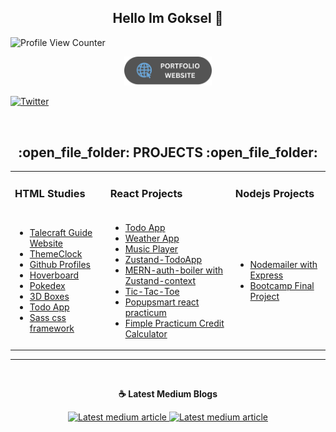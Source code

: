 <h2 align="center">Hello Im Goksel 👋</h2>

![Profile View Counter](https://komarev.com/ghpvc/?username=mryesiller)
<br/>


<p align="center">
<a href="https://gokselyesiller.netlify.app/">
  <img src="img/42.png" alt="JS" width="140" >
</a>
</p>

[![Twitter](https://img.shields.io/twitter/url/https/twitter.com/cloudposse.svg?style=social&label=Follow%20%40mryesiller)](https://twitter.com/MrYesiller)

<br>

<h2 align="center">:open_file_folder: PROJECTS :open_file_folder:</h2>

<div align="left">
  <table align="center"> 
      <tr>
        <td><h3>HTML Studies</h3></td>
        <td><h3>React Projects</h3></td>
        <td><h3>Nodejs Projects</h3></td>
      </tr> 
      <tr>
        <td>
          <ul>
          <li>    
            <a
              href="https://github.com/mryesiller/Talecraft_Guide_WebSite"
              target="blank"
              title="Talecraft"        
            >Talecraft Guide Website</a        
          </li>
          <li>    
            <a
              href="https://mryesiller.github.io/HTML-ThemeClock/"
              target="blank"
              title="ThemeClock"        
            >ThemeClock</a        
          </li>
          <li>    
            <a
              href="https://mryesiller.github.io/HTML_GithubProfiles/"
              target="blank"
              title="GithubProfiles"        
            >Github Profiles</a        
          </li>
          <li>    
            <a
              href="https://mryesiller.github.io/HTML_Hoverboard/"
              target="blank"
              title="Hoverboard"        
            >Hoverboard</a        
          </li>
          <li>    
            <a
              href="https://mryesiller.github.io/HTML_Pokedex/"
              target="blank"
              title="Pokedex"        
            >Pokedex</a        
          </li>
          <li>    
            <a
              href="https://mryesiller.github.io/HTML_3D_BOXES/"
              target="blank"
              title="3DBoxes"        
            >3D Boxes</a        
          </li>
          <li>    
            <a
              href="https://mryesiller.github.io/HTML_TodoApp/"
              target="blank"
              title="TodoApp"        
            >Todo App</a        
          </li>  
          <li>    
            <a
              href="https://mryesiller.github.io/sass-framework-project/"
              target="blank"
              title="Sass-Framework"        
            >Sass css framework</a        
          </li> 
      </ul>  
        </td>  
        <td>
          <ul>
            <li>    
              <a
                href="https://delightful-florentine-0e0912.netlify.app/"
                target="blank"
                title="TodoApp"        
              >Todo App</a        
            </li>
            <li>    
              <a
                href="https://mryesiller-react-weatherapp.herokuapp.com/"
                target="blank"
                title="WeatherApp"        
              >Weather App</a        
            </li>
            <li>    
              <a
                href="https://golden-zuccutto-812ec2.netlify.app/"
                target="blank"
                title="MusicPlayer"        
              >Music Player</a        
            </li>
            <li>    
              <a
                href="https://zustand-example.netlify.app/"
                target="blank"
                title="Zustand-TodoApp"        
              >Zustand-TodoApp</a        
            </li>
            <li>    
              <a
                href="https://github.com/mryesiller/mern-auth-boilerplate"
                target="blank"
                title="MERN auth with zustand"        
              >MERN-auth-boiler with Zustand-context </a        
            </li>
            <li>    
              <a href="https://react-tictactoe-zustand.netlify.app/"
                target="blank"
                title="tic-tac-toe"        
              >Tic-Tac-Toe </a        
            </li>
             <li>    
              <a href="https://popupsmart-react-practicum.netlify.app/login"
                target="blank"
                title="todo-app-CRUD"        
              >Popupsmart react practicum </a        
            </li>
             <li>    
              <a href="https://fimple-react-practicum.netlify.app/"
                target="blank"
                title="Credit Calculator"        
              >Fimple Practicum Credit Calculator </a        
            </li>
          </ul>  
        </td>            
        <td>
          <ul>
            <li>    
              <a
                href="https://nodemailer-expressjs.herokuapp.com/"
                target="blank"
                title="Nodemailer"        
              >Nodemailer with Express</a        
            </li>
            <li>    
              <a
                href="https://gusto-finalproject.herokuapp.com"
                target="blank"
                title="Patika Bootcamp Project"        
              >Bootcamp Final Project</a        
            </li>
          </ul>
        </td>  
     </tr>      
  </table>      
</div>  
<hr />
              
<br/>          

<p align="center"><b> &#9749; Latest Medium Blogs</b></p>
<p align="center">              
<a target="_blank" href="https://github-readme-medium-recent-article.vercel.app/medium/@gokselyesiller/0"><img src="https://github-readme-medium-recent-article.vercel.app/medium/@gokselyesiller/0" alt="Latest medium article" width="500">
<a target="_blank" href="https://github-readme-medium-recent-article.vercel.app/medium/@gokselyesiller/1"><img src="https://github-readme-medium-recent-article.vercel.app/medium/@gokselyesiller/1" alt="Latest medium article" width="500"> </a>
  </p>
<br/>
  


